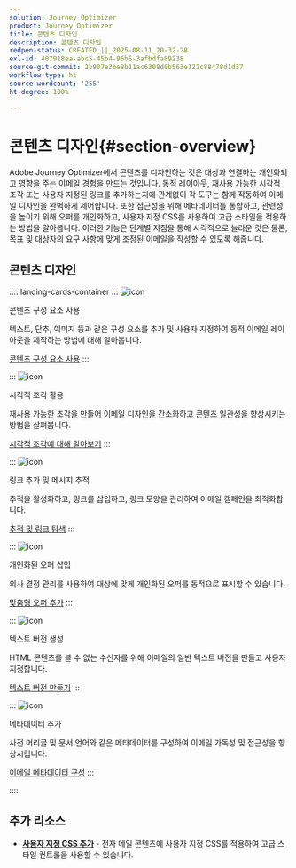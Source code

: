 ```yaml
---
solution: Journey Optimizer
product: Journey Optimizer
title: 콘텐츠 디자인
description: 콘텐츠 디자인
redpen-status: CREATED_||_2025-08-11_20-32-28
exl-id: 407918ea-abc5-45b4-96b5-3afbdfa89238
source-git-commit: 2b907a3be8b11ac6308d0b563e122c88478d1d37
workflow-type: ht
source-wordcount: '255'
ht-degree: 100%

---
```


# 콘텐츠 디자인{#section-overview}

Adobe Journey Optimizer에서 콘텐츠를 디자인하는 것은 대상과 연결하는 개인화되고 영향을 주는 이메일 경험을 만드는 것입니다. 동적 레이아웃, 재사용 가능한 시각적 조각 또는 사용자 지정된 링크를 추가하는지에 관계없이 각 도구는 함께 작동하여 이메일 디자인을 완벽하게 제어합니다. 또한 접근성을 위해 메타데이터를 통합하고, 관련성을 높이기 위해 오퍼를 개인화하고, 사용자 지정 CSS를 사용하여 고급 스타일을 적용하는 방법을 알아봅니다. 이러한 기능은 단계별 지침을 통해 시각적으로 놀라운 것은 물론, 목표 및 대상자의 요구 사항에 맞게 조정된 이메일을 작성할 수 있도록 해줍니다.

## 콘텐츠 디자인

:::: landing-cards-container
:::
![icon](https://cdn.experienceleague.adobe.com/icons/puzzle-piece.svg)

콘텐츠 구성 요소 사용

텍스트, 단추, 이미지 등과 같은 구성 요소를 추가 및 사용자 지정하여 동적 이메일 레이아웃을 제작하는 방법에 대해 알아봅니다.

[콘텐츠 구성 요소 사용](../using/email/content-components.md)
:::

:::
![icon](https://cdn.experienceleague.adobe.com/icons/layer-group.svg)

시각적 조각 활용

재사용 가능한 조각을 만들어 이메일 디자인을 간소화하고 콘텐츠 일관성을 향상시키는 방법을 살펴봅니다.

[시각적 조각에 대해 알아보기](../using/email/use-visual-fragments.md)
:::

:::
![icon](https://cdn.experienceleague.adobe.com/icons/chart-line.svg)

링크 추가 및 메시지 추적

추적을 활성화하고, 링크를 삽입하고, 링크 모양을 관리하여 이메일 캠페인을 최적화합니다.

[추적 및 링크 탐색](../using/email/message-tracking.md)
:::

:::
![icon](https://cdn.experienceleague.adobe.com/icons/bullseye.svg)

개인화된 오퍼 삽입

의사 결정 관리를 사용하여 대상에 맞게 개인화된 오퍼를 동적으로 표시할 수 있습니다.

[맞춤형 오퍼 추가](../using/email/add-offers-email.md)
:::

:::
![icon](https://cdn.experienceleague.adobe.com/icons/file-alt.svg?lang=ko)

텍스트 버전 생성

HTML 콘텐츠를 볼 수 없는 수신자를 위해 이메일의 일반 텍스트 버전을 만들고 사용자 지정합니다.

[텍스트 버전 만들기](../using/email/text-version-email.md)
:::

:::
![icon](https://cdn.experienceleague.adobe.com/icons/gear.svg)

메타데이터 추가

사전 머리글 및 문서 언어와 같은 메타데이터를 구성하여 이메일 가독성 및 접근성을 향상시킵니다.

[이메일 메타데이터 구성](../using/email/email-metadata.md)
:::

::::


## 추가 리소스

- **[사용자 지정 CSS 추가](../using/email/custom-css.md)** - 전자 메일 콘텐츠에 사용자 지정 CSS를 적용하여 고급 스타일 컨트롤을 사용할 수 있습니다.
